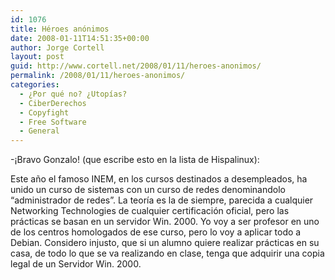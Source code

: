 ```yaml
---
id: 1076
title: Héroes anónimos
date: 2008-01-11T14:51:35+00:00
author: Jorge Cortell
layout: post
guid: http://www.cortell.net/2008/01/11/heroes-anonimos/
permalink: /2008/01/11/heroes-anonimos/
categories:
  - ¿Por qué no? ¿Utopías?
  - CiberDerechos
  - Copyfight
  - Free Software
  - General
---
```

-¡Bravo Gonzalo! (que escribe esto en la lista de Hispalinux):

Este año el famoso INEM, en los cursos destinados a desempleados, ha unido un curso de sistemas con un curso de redes denominandolo &#8220;administrador de redes&#8221;. La teorí­a es la de siempre, parecida a cualquier Networking Technologies de cualquier certificación oficial, pero las prácticas se basan en un servidor Win. 2000. Yo voy a ser profesor en uno de los centros homologados de ese curso, pero lo voy a aplicar todo a Debian. Considero injusto, que si un alumno quiere realizar prácticas en su casa, de todo lo que se va realizando en clase, tenga que adquirir una copia legal de un Servidor Win. 2000.